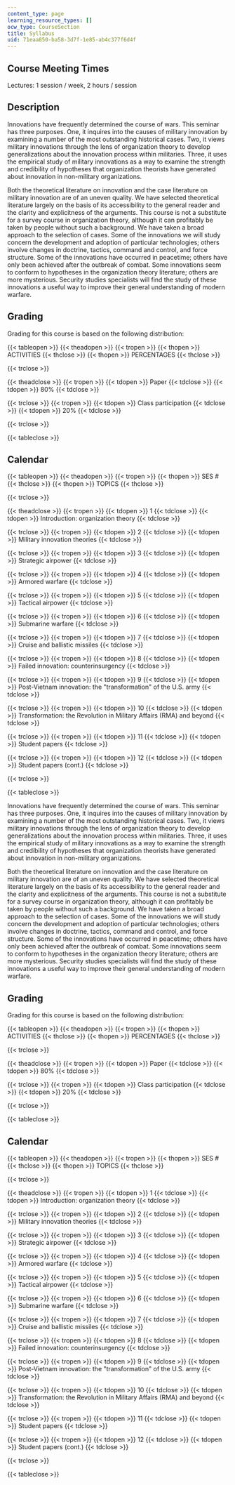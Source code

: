 ```yaml
---
content_type: page
learning_resource_types: []
ocw_type: CourseSection
title: Syllabus
uid: 71eaa850-ba58-3d7f-1e85-ab4c377f6d4f
---
```


Course Meeting Times
--------------------

Lectures: 1 session / week, 2 hours / session

Description
-----------

Innovations have frequently determined the course of wars. This seminar has three purposes. One, it inquires into the causes of military innovation by examining a number of the most outstanding historical cases. Two, it views military innovations through the lens of organization theory to develop generalizations about the innovation process within militaries. Three, it uses the empirical study of military innovations as a way to examine the strength and credibility of hypotheses that organization theorists have generated about innovation in non-military organizations.

Both the theoretical literature on innovation and the case literature on military innovation are of an uneven quality. We have selected theoretical literature largely on the basis of its accessibility to the general reader and the clarity and explicitness of the arguments. This course is not a substitute for a survey course in organization theory, although it can profitably be taken by people without such a background. We have taken a broad approach to the selection of cases. Some of the innovations we will study concern the development and adoption of particular technologies; others involve changes in doctrine, tactics, command and control, and force structure. Some of the innovations have occurred in peacetime; others have only been achieved after the outbreak of combat. Some innovations seem to conform to hypotheses in the organization theory literature; others are more mysterious. Security studies specialists will find the study of these innovations a useful way to improve their general understanding of modern warfare.

Grading
-------

Grading for this course is based on the following distribution:

{{< tableopen >}}
{{< theadopen >}}
{{< tropen >}}
{{< thopen >}}
ACTIVITIES
{{< thclose >}}
{{< thopen >}}
PERCENTAGES
{{< thclose >}}

{{< trclose >}}

{{< theadclose >}}
{{< tropen >}}
{{< tdopen >}}
Paper
{{< tdclose >}}
{{< tdopen >}}
80%
{{< tdclose >}}

{{< trclose >}}
{{< tropen >}}
{{< tdopen >}}
Class participation
{{< tdclose >}}
{{< tdopen >}}
20%
{{< tdclose >}}

{{< trclose >}}

{{< tableclose >}}

Calendar
--------

{{< tableopen >}}
{{< theadopen >}}
{{< tropen >}}
{{< thopen >}}
SES #
{{< thclose >}}
{{< thopen >}}
TOPICS
{{< thclose >}}

{{< trclose >}}

{{< theadclose >}}
{{< tropen >}}
{{< tdopen >}}
1
{{< tdclose >}}
{{< tdopen >}}
Introduction: organization theory
{{< tdclose >}}

{{< trclose >}}
{{< tropen >}}
{{< tdopen >}}
2
{{< tdclose >}}
{{< tdopen >}}
Military innovation theories
{{< tdclose >}}

{{< trclose >}}
{{< tropen >}}
{{< tdopen >}}
3
{{< tdclose >}}
{{< tdopen >}}
Strategic airpower
{{< tdclose >}}

{{< trclose >}}
{{< tropen >}}
{{< tdopen >}}
4
{{< tdclose >}}
{{< tdopen >}}
Armored warfare
{{< tdclose >}}

{{< trclose >}}
{{< tropen >}}
{{< tdopen >}}
5
{{< tdclose >}}
{{< tdopen >}}
Tactical airpower
{{< tdclose >}}

{{< trclose >}}
{{< tropen >}}
{{< tdopen >}}
6
{{< tdclose >}}
{{< tdopen >}}
Submarine warfare
{{< tdclose >}}

{{< trclose >}}
{{< tropen >}}
{{< tdopen >}}
7
{{< tdclose >}}
{{< tdopen >}}
Cruise and ballistic missiles
{{< tdclose >}}

{{< trclose >}}
{{< tropen >}}
{{< tdopen >}}
8
{{< tdclose >}}
{{< tdopen >}}
Failed innovation: counterinsurgency
{{< tdclose >}}

{{< trclose >}}
{{< tropen >}}
{{< tdopen >}}
9
{{< tdclose >}}
{{< tdopen >}}
Post-Vietnam innovation: the "transformation" of the U.S. army
{{< tdclose >}}

{{< trclose >}}
{{< tropen >}}
{{< tdopen >}}
10
{{< tdclose >}}
{{< tdopen >}}
Transformation: the Revolution in Military Affairs (RMA) and beyond
{{< tdclose >}}

{{< trclose >}}
{{< tropen >}}
{{< tdopen >}}
11
{{< tdclose >}}
{{< tdopen >}}
Student papers
{{< tdclose >}}

{{< trclose >}}
{{< tropen >}}
{{< tdopen >}}
12
{{< tdclose >}}
{{< tdopen >}}
Student papers (cont.)
{{< tdclose >}}

{{< trclose >}}

{{< tableclose >}}

Innovations have frequently determined the course of wars. This seminar has three purposes. One, it inquires into the causes of military innovation by examining a number of the most outstanding historical cases. Two, it views military innovations through the lens of organization theory to develop generalizations about the innovation process within militaries. Three, it uses the empirical study of military innovations as a way to examine the strength and credibility of hypotheses that organization theorists have generated about innovation in non-military organizations.

Both the theoretical literature on innovation and the case literature on military innovation are of an uneven quality. We have selected theoretical literature largely on the basis of its accessibility to the general reader and the clarity and explicitness of the arguments. This course is not a substitute for a survey course in organization theory, although it can profitably be taken by people without such a background. We have taken a broad approach to the selection of cases. Some of the innovations we will study concern the development and adoption of particular technologies; others involve changes in doctrine, tactics, command and control, and force structure. Some of the innovations have occurred in peacetime; others have only been achieved after the outbreak of combat. Some innovations seem to conform to hypotheses in the organization theory literature; others are more mysterious. Security studies specialists will find the study of these innovations a useful way to improve their general understanding of modern warfare.

Grading
-------

Grading for this course is based on the following distribution:

{{< tableopen >}}
{{< theadopen >}}
{{< tropen >}}
{{< thopen >}}
ACTIVITIES
{{< thclose >}}
{{< thopen >}}
PERCENTAGES
{{< thclose >}}

{{< trclose >}}

{{< theadclose >}}
{{< tropen >}}
{{< tdopen >}}
Paper
{{< tdclose >}}
{{< tdopen >}}
80%
{{< tdclose >}}

{{< trclose >}}
{{< tropen >}}
{{< tdopen >}}
Class participation
{{< tdclose >}}
{{< tdopen >}}
20%
{{< tdclose >}}

{{< trclose >}}

{{< tableclose >}}

Calendar
--------

{{< tableopen >}}
{{< theadopen >}}
{{< tropen >}}
{{< thopen >}}
SES #
{{< thclose >}}
{{< thopen >}}
TOPICS
{{< thclose >}}

{{< trclose >}}

{{< theadclose >}}
{{< tropen >}}
{{< tdopen >}}
1
{{< tdclose >}}
{{< tdopen >}}
Introduction: organization theory
{{< tdclose >}}

{{< trclose >}}
{{< tropen >}}
{{< tdopen >}}
2
{{< tdclose >}}
{{< tdopen >}}
Military innovation theories
{{< tdclose >}}

{{< trclose >}}
{{< tropen >}}
{{< tdopen >}}
3
{{< tdclose >}}
{{< tdopen >}}
Strategic airpower
{{< tdclose >}}

{{< trclose >}}
{{< tropen >}}
{{< tdopen >}}
4
{{< tdclose >}}
{{< tdopen >}}
Armored warfare
{{< tdclose >}}

{{< trclose >}}
{{< tropen >}}
{{< tdopen >}}
5
{{< tdclose >}}
{{< tdopen >}}
Tactical airpower
{{< tdclose >}}

{{< trclose >}}
{{< tropen >}}
{{< tdopen >}}
6
{{< tdclose >}}
{{< tdopen >}}
Submarine warfare
{{< tdclose >}}

{{< trclose >}}
{{< tropen >}}
{{< tdopen >}}
7
{{< tdclose >}}
{{< tdopen >}}
Cruise and ballistic missiles
{{< tdclose >}}

{{< trclose >}}
{{< tropen >}}
{{< tdopen >}}
8
{{< tdclose >}}
{{< tdopen >}}
Failed innovation: counterinsurgency
{{< tdclose >}}

{{< trclose >}}
{{< tropen >}}
{{< tdopen >}}
9
{{< tdclose >}}
{{< tdopen >}}
Post-Vietnam innovation: the "transformation" of the U.S. army
{{< tdclose >}}

{{< trclose >}}
{{< tropen >}}
{{< tdopen >}}
10
{{< tdclose >}}
{{< tdopen >}}
Transformation: the Revolution in Military Affairs (RMA) and beyond
{{< tdclose >}}

{{< trclose >}}
{{< tropen >}}
{{< tdopen >}}
11
{{< tdclose >}}
{{< tdopen >}}
Student papers
{{< tdclose >}}

{{< trclose >}}
{{< tropen >}}
{{< tdopen >}}
12
{{< tdclose >}}
{{< tdopen >}}
Student papers (cont.)
{{< tdclose >}}

{{< trclose >}}

{{< tableclose >}}